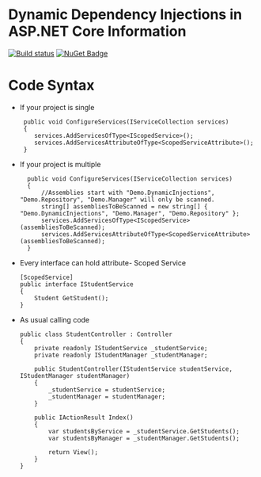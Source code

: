 # Dynamic Dependency Injections in ASP.NET Core Information
[![Build status](https://ci.appveyor.com/api/projects/status/67ubhtmijuhyhq6q?svg=true)](https://ci.appveyor.com/project/eshohag/eShohag.AspNetCore.DynamicInjection)
[![NuGet Badge](https://buildstats.info/nuget/eShohag.AspNetCore.DynamicInjection)](https://www.nuget.org/packages/eShohag.AspNetCore.DynamicInjection)

# Code Syntax

  - If your project is single
  
         public void ConfigureServices(IServiceCollection services)
         {
            services.AddServicesOfType<IScopedService>();
            services.AddServicesAttributeOfType<ScopedServiceAttribute>();      
         }
         
- If your project is multiple

        public void ConfigureServices(IServiceCollection services)
        {
            //Assemblies start with "Demo.DynamicInjections", "Demo.Repository", "Demo.Manager" will only be scanned.
            string[] assembliesToBeScanned = new string[] { "Demo.DynamicInjections", "Demo.Manager", "Demo.Repository" };
            services.AddServicesOfType<IScopedService>(assembliesToBeScanned);
            services.AddServicesAttributeOfType<ScopedServiceAttribute>(assembliesToBeScanned);
        }
        
- Every interface can hold attribute- Scoped Service
    
      [ScopedService]
      public interface IStudentService
      {
          Student GetStudent();
      }
      
- As usual calling code

      public class StudentController : Controller
      {
          private readonly IStudentService _studentService;
          private readonly IStudentManager _studentManager;

          public StudentController(IStudentService studentService, IStudentManager studentManager)
          {
              _studentService = studentService;
              _studentManager = studentManager;
          }

          public IActionResult Index()
          {
              var studentsByService = _studentService.GetStudents();
              var studentsByManager = _studentManager.GetStudents();

              return View();
          }
      }
